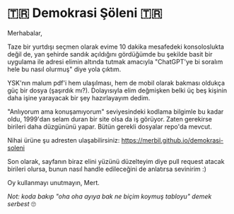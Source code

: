 # 🇹🇷 Demokrasi Şöleni 🇹🇷

Merhabalar,

Taze bir yurtdışı seçmen olarak evime 10 dakika mesafedeki konsoloslukta değil de, yan şehirde sandık açıldığını gördüğümde bu şekilde basit bir uygulama ile adresi elimin altında tutmak amacıyla "ChatGPT'ye bi soralım hele bu nasıl olurmuş" diye yola çıktım. 

YSK'nın malum pdf'i hem ulaşılması, hem de mobil olarak bakması oldukça güç bir dosya (şaşırdık mı?). Dolayısıyla elim değmişken belki üç beş kişinin daha işine yarayacak bir şey hazırlayayım dedim.

"Anlıyorum ama konuşamıyorum" seviyesindeki kodlama bilgimle bu kadar oldu, 1999'dan selam duran bir site olsa da iş görüyor. Zaten gerekirse birileri daha düzgününü yapar. Bütün gerekli dosyalar repo'da mevcut. 

Nihai ürüne şu adresten ulaşabilirsiniz: https://merbil.github.io/demokrasi-soleni

Son olarak, sayfanın biraz elini yüzünü düzelteyim diye pull request atacak birileri olursa, bunun nasıl handle edileceğini de anlatırsa sevinirim :)

Oy kullanmayı unutmayın,
Mert.

<em>Not: koda bakıp "oha oha ayıya bak ne biçim koymuş tabloyu" demek serbest</em> 🙄
